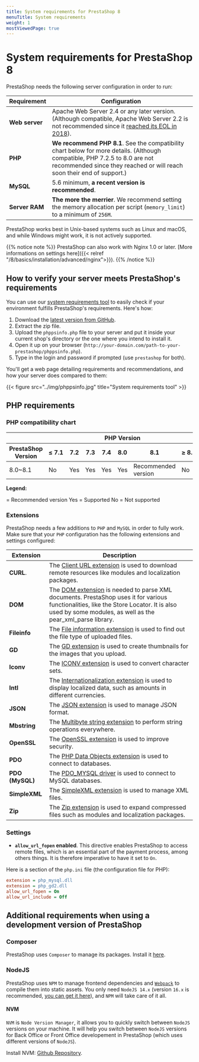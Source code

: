 ```yaml
---
title: System requirements for PrestaShop 8
menuTitle: System requirements
weight: 1
mostViewedPage: true
---
```


# System requirements for PrestaShop 8

PrestaShop needs the following server configuration in order to run:

| Requirement | Configuration 
| ---------------- | ------------------
| **Web server** | Apache Web Server 2.4 or any later version. (Although compatible, Apache Web Server 2.2 is not recommended since it [reached its EOL in 2018](https://httpd.apache.org/)).
| **PHP** | **We recommend PHP 8.1**. See the compatibility chart below for more details. (Although compatible, PHP 7.2.5 to 8.0 are not recommended since they reached or will reach soon their end of support.)
| **MySQL** | 5.6 minimum, **a recent version is recommended**.
| **Server RAM** | **The more the merrier**. We recommend setting the memory allocation per script (`memory_limit`) to a minimum of `256M`.

PrestaShop works best in Unix-based systems such as Linux and macOS, and while Windows might work, it is not actively supported.

{{% notice note %}}
PrestaShop can also work with Nginx 1.0 or later. [More informations on settings here]({{< relref "/8/basics/installation/advanced/nginx">}}).
{{% /notice %}}

## How to verify your server meets PrestaShop's requirements

You can use our [system requirements tool](https://github.com/PrestaShop/php-ps-info/) to easily check if your environment fulfills PrestaShop's requirements. Here's how:

1. Download the [latest version from GitHub](https://github.com/PrestaShop/php-ps-info/releases).
2. Extract the zip file.
3. Upload the `phppsinfo.php` file to your server and put it inside your current shop's directory or the one where you intend to install it.
4. Open it up on your browser (`http://your-domain.com/path-to-your-prestashop/phppsinfo.php`).
5. Type in the login and password if prompted (use `prestashop` for both).

You'll get a web page detailing requirements and recommendations, and how your server does compared to them:

{{< figure src="../img/phppsinfo.jpg" title="System requirements tool" >}}

## PHP requirements

### PHP compatibility chart

<table>
  <thead>
    <tr>
      <th></th>
      <th colspan="12" style="text-align:center">PHP Version</th>
    </tr>
    <tr class="h-version-titles">
      <th>PrestaShop Version</th>
      <th>&le;&nbsp;7.1</th>
      <th>7.2</th>
      <th>7.3</th>
      <th>7.4</th>
      <th>8.0</th>
      <th>8.1</th>
      <th>&ge;&nbsp;8.2</th>
    </tr>
  </thead>
<tbody>
  <tr>
    <td>8.0~8.1</td>
    <td class="support-no"><span class="sr-only">No</span></td>
    <td class="support-yes"><span class="sr-only">Yes</span></td>
    <td class="support-yes"><span class="sr-only">Yes</span></td>
    <td class="support-yes"><span class="sr-only">Yes</span></td>
    <td class="support-yes"><span class="sr-only">Yes</span></td>
    <td class="support-yes">
      <i class="fa fa-check" aria-hidden="true" title="Recommended version"></i>
      <span class="sr-only">Recommended version</span>
    </td>
    <td class="support-no"><span class="sr-only">No</span></td>
  </tr>
</tbody>
</table>

**Legend:**

<i class="fa fa-check" aria-hidden="true"></i> = Recommended version
<span class="example-yes"></span><span class="sr-only">Yes</span> = Supported
<span class="example-no"></span><span class="sr-only">No</span> = Not supported

### Extensions

PrestaShop needs a few additions to `PHP` and `MySQL` in order to fully work. Make sure that your `PHP` configuration has the following extensions and settings configured:

| Extension     | Description
| ------------- | -------------------------------------------------------
| **CURL**. | The [Client URL extension](https://php.net/manual/en/book.curl.php) is used to download remote resources like modules and localization packages.
| **DOM** | The [DOM extension](https://php.net/manual/en/book.dom.php) is needed to parse XML documents. PrestaShop uses it for various functionalities, like the Store Locator. It is also used by some modules, as well as the pear_xml_parse library.
| **Fileinfo** | The [File information extension](https://php.net/manual/en/book.fileinfo.php) is used to find out the file type of uploaded files.
| **GD** | The [GD extension](https://php.net/manual/en/book.image.php) is used to create thumbnails for the images that you upload.
| **Iconv** | The [ICONV extension](https://www.php.net/manual/en/book.iconv.php) is used to convert character sets.
| **Intl** | The [Internationalization extension](https://php.net/manual/en/book.intl.php) is used to display localized data, such as amounts in different currencies.
| **JSON** | The [JSON extension](https://www.php.net/manual/en/json.installation.php) is used to manage JSON format.
| **Mbstring** | The [Multibyte string extension](https://www.php.net/manual/en/book.mbstring.php) to perform string operations everywhere.
| **OpenSSL** | The [OpenSSL extension](https://www.php.net/manual/en/book.openssl.php) is used to improve security.
| **PDO** | The [PHP Data Objects extension](https://www.php.net/manual/en/book.pdo.php) is used to connect to databases.
| **PDO (MySQL)** | The [PDO_MYSQL driver](https://www.php.net/manual/en/ref.pdo-mysql.php) is used to connect to MySQL databases.
| **SimpleXML** | The [SimpleXML extension](https://www.php.net/manual/en/intro.simplexml.php) is used to manage XML files.
| **Zip** | The [Zip extension](https://php.net/manual/en/book.zip.php) is used to expand compressed files such as modules and localization packages.

### Settings

* **`allow_url_fopen` enabled**. This directive enables PrestaShop to access remote files, which is an essential part of the payment process, among others things. It is therefore imperative to have it set to `On`.

Here is a section of the `php.ini` file (the configuration file for PHP):

```ini
extension = php_mysql.dll
extension = php_gd2.dll
allow_url_fopen = On
allow_url_include = Off
```

## Additional requirements when using a development version of PrestaShop

### Composer

PrestaShop uses `Composer` to manage its packages. Install it [here][composer].

### NodeJS

PrestaShop uses `NPM` to manage frontend dependencies and [`Webpack`][webpack] to compile them into static assets. 
You only need `NodeJS 14.x` (version `16.x` is recommended, [you can get it here][nodejs]), and `NPM` will take care of it all.

#### NVM

`NVM` is `Node Version Manager`, it allows you to quickly switch between `NodeJS` versions on your machine.
It will help you switch between `NodeJS` versions for Back Office or Front Office developement in PrestaShop (which uses different versions of `NodeJS`).

Install NVM: [Github Repository](https://github.com/nvm-sh/nvm).

[webpack]: https://webpack.js.org/
[composer]: https://getcomposer.org/download/
[nodejs]: https://nodejs.org/